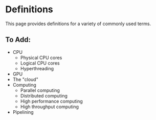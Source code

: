 # Definitions
This page provides definitions for a variety of commonly used terms.

## To Add:
- CPU
  - Physical CPU cores
  - Logical CPU cores
  - Hyperthreading
- GPU
- The "cloud"
- Computing
  - Parallel computing
  - Distributed computing
  - High performance computing
  - High throughput computing
- Pipelining
